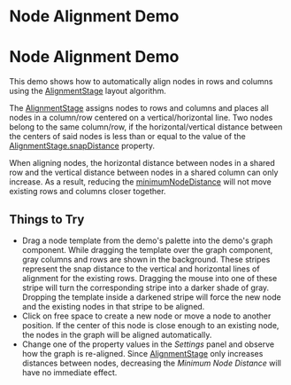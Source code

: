 <!--
 //////////////////////////////////////////////////////////////////////////////
 // @license
 // This file is part of yFiles for HTML 2.6.0.4.
 // Use is subject to license terms.
 //
 // Copyright (c) 2000-2024 by yWorks GmbH, Vor dem Kreuzberg 28,
 // 72070 Tuebingen, Germany. All rights reserved.
 //
 //////////////////////////////////////////////////////////////////////////////
-->
# Node Alignment Demo

# Node Alignment Demo

This demo shows how to automatically align nodes in rows and columns using the [AlignmentStage](https://docs.yworks.com/yfileshtml/#/api/AlignmentStage) layout algorithm.

The [AlignmentStage](https://docs.yworks.com/yfileshtml/#/api/AlignmentStage) assigns nodes to rows and columns and places all nodes in a column/row centered on a vertical/horizontal line. Two nodes belong to the same column/row, if the horizontal/vertical distance between the centers of said nodes is less than or equal to the value of the [AlignmentStage.snapDistance](https://docs.yworks.com/yfileshtml/#/api/AlignmentStage#snapDistance) property.

When aligning nodes, the horizontal distance between nodes in a shared row and the vertical distance between nodes in a shared column can only increase. As a result, reducing the [minimumNodeDistance](https://docs.yworks.com/yfileshtml/#/api/AlignmentStage#minimumNodeDistance) will not move existing rows and columns closer together.

## Things to Try

- Drag a node template from the demo's palette into the demo's graph component. While dragging the template over the graph component, gray columns and rows are shown in the background. These stripes represent the snap distance to the vertical and horizontal lines of alignment for the existing rows. Dragging the mouse into one of these stripe will turn the corresponding stripe into a darker shade of gray. Dropping the template inside a darkened stripe will force the new node and the existing nodes in that stripe to be aligned.
- Click on free space to create a new node or move a node to another position. If the center of this node is close enough to an existing node, the nodes in the graph will be aligned automatically.
- Change one of the property values in the _Settings_ panel and observe how the graph is re-aligned. Since [AlignmentStage](https://docs.yworks.com/yfileshtml/#/api/AlignmentStage) only increases distances between nodes, decreasing the _Minimum Node Distance_ will have no immediate effect.
